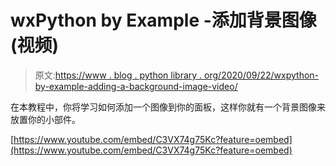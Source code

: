 # wxPython by Example -添加背景图像(视频)

> 原文:[https://www . blog . python library . org/2020/09/22/wxpython-by-example-adding-a-background-image-video/](https://www.blog.pythonlibrary.org/2020/09/22/wxpython-by-example-adding-a-background-image-video/)

在本教程中，你将学习如何添加一个图像到你的面板，这样你就有一个背景图像来放置你的小部件。

[https://www.youtube.com/embed/C3VX74g75Kc?feature=oembed](https://www.youtube.com/embed/C3VX74g75Kc?feature=oembed)
